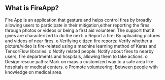## What is FireApp?


Fire App is an application that gesture and helps control fires by broadly allowing users to participate in their mitigation,either reporting the fires through photos or videos or being a first aid volunteer. The support that it gives are characterized to do the next:
o	Report a fire: By uploading pictures and videos of near fires.
o	Verifying citizen fire reports: Verify whether a picture/video is fire-related using a machine learning method of Keras and TensorFlow libraries.
o	Notify related people: Notify about fires to nearby users, fire departments and hospitals, allowing them to take actions.
o	Design rescue paths: Mark on maps a customized way to a safe area like hospitals or medical centers.
o	Promote volunteering: Between people with knowledge on medical area.
